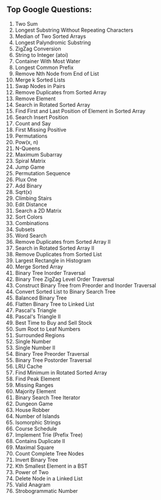 ## Top Google Questions: ##
1. Two Sum
2. Longest Substring Without Repeating Characters
3. Median of Two Sorted Arrays
4. Longest Palyndromic Substring
5. ZigZag Conversion
6. String to Integer (atoi)
7. Container With Most Water
8. Longest Common Prefix
9. Remove Nth Node from End of List
10. Merge k Sorted Lists
11. Swap Nodes in Pairs
12. Remove Duplicates from Sorted Array
13. Remove Element
14. Search in Rotated Sorted Array
15. Find First and Last Position of Element in Sorted Array
16. Search Insert Position
17. Count and Say
18. First Missing Positive
19. Permutations
20. Pow(x, n)
21. N-Queens
22. Maximum Subarray
23. Spiral Matrix
24. Jump Game
25. Permutation Sequence
26. Plux One
27. Add Binary
28. Sqrt(x)
29. Climbing Stairs
30. Edit Distance
31. Search a 2D Matrix
32. Sort Colors
33. Combinations
34. Subsets
35. Word Search
36. Remove Duplicates from Sorted Array II
37. Search in Rotated Sorted Array II
38. Remove Duplicates from Sorted List
39. Largest Rectangle in Histogram
40. Merge Sorted Array
41. Binary Tree Inorder Traversal
42. Binary Tree ZigZag Level Order Traversal
43. Construct Binary Tree from Preorder and Inorder Traversal
44. Convert Sorted List to Binary Search Tree
45. Balanced Binary Tree
46. Flatten Binary Tree to Linked List
47. Pascal's Triangle
48. Pascal's Triangle II
49. Best Time to Buy and Sell Stock
50. Sum Root to Leaf Numbers
51. Surrounded Regions
52. Single Number
53. Single Number II
54. Binary Tree Preorder Traversal
55. Binary Tree Postorder Traversal
56. LRU Cache
57. Find Minimum in Rotated Sorted Array
58. Find Peak Element
59. Missing Ranges
60. Majority Element
61. Binary Search Tree Iterator
62. Dungeon Game
63. House Robber
64. Number of Islands
65. Isomorphic Strings
66. Course Schedule
67. Implement Trie (Prefix Tree)
68. Contains Duplicate II
69. Maximal Square
70. Count Complete Tree Nodes
71. Invert Binary Tree
72. Kth Smallest Element in a BST
73. Power of Two
74. Delete Node in a Linked List
75. Valid Anagram
76. Strobogrammatic Number